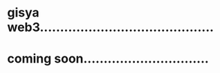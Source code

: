 # gisya web3...........................................
# coming soon...............................
